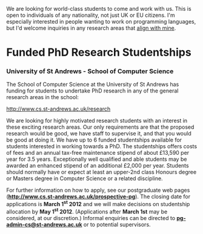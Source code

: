 <html><body><p>We are looking for world-class students to come and work with us. This is open to individuals of any nationality, not just UK or EU citizens. I'm especially interested in people wanting to work on programming languages, but I'd welcome inquiries in any research areas that <a href="/research/" target="_blank">align with mine</a>.

<!--more-->
</p><h1>Funded PhD Research Studentships</h1>
<h3><strong>University of St Andrews</strong> - School of Computer Science</h3>
<div id="job-advert-text">

The School of Computer Science at the University of St  Andrews has funding for students to undertake PhD research in any of  the general research areas in the school:

<a href="http://www.cs.st-andrews.ac.uk/research">http://www.cs.st-andrews.ac.uk/research</a>

We are looking for highly motivated research students with an  interest in these exciting research areas. Our only requirements are  that the proposed research would be good, we have staff to supervise it,  and that you would be good at doing it. We have up to 6 funded  studentships available for students interested in working towards a PhD.  The studentships offers costs of fees and an annual tax-free  maintenance stipend of about £13,590 per year for 3.5 years.  Exceptionally well qualified and able students may be awarded an  enhanced stipend of an additional £2,000 per year. Students should  normally have or expect at least an upper-2nd class Honours degree or  Masters degree in Computer Science or a related discipline.

For further information on how to apply, see our postgraduate web pages (<a href="http://www.cs.st-andrews.ac.uk/prospective-pg"><strong>http://www.cs.st-andrews.ac.uk/prospective-pg</strong></a>). The closing date for applications is <strong>March 1<sup>st</sup> 2012</strong> and we will make decisions on studentship allocation by <strong>May 1<sup>st</sup> 2012</strong>. (Applications after <strong>March 1st</strong> may be considered, at our discretion.) Informal enquiries can be directed to <a href="mailto:pg-enquiries@cs.st-andrews.ac.uk"><strong>pg-admin-cs@st-andrews.ac.uk</strong></a> or to potential supervisors.

</div></body></html>